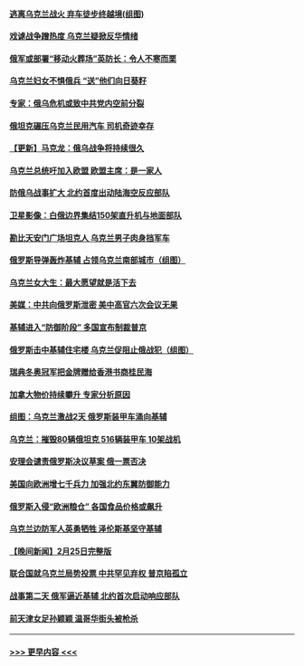 #### [逃离乌克兰战火 弃车徒步终越境(组图)](../pages/prog202/a103358571.md?t=02262250) 
#### [戏谑战争蹭热度 乌克兰疑掀反华情绪](../pages/prog202/a103358568.md?t=02262250) 
#### [俄军或部署“移动火葬场”英防长：令人不寒而栗](../pages/prog202/a103358438.md?t=02262250) 
#### [乌克兰妇女不惧俄兵 “送”他们向日葵籽](../pages/prog202/a103358442.md?t=02262250) 
#### [专家：俄乌危机或致中共党内空前分裂](../pages/prog202/a103358517.md?t=02262250) 
#### [俄坦克碾压乌克兰民用汽车 司机奇迹幸存](../pages/prog202/a103358448.md?t=02262250) 
#### [【更新】马克龙：俄乌战争将持续很久](../pages/prog202/a103357579.md?t=02262250) 
#### [乌克兰总统吁加入欧盟 欧盟主席：是一家人](../pages/prog202/a103358400.md?t=02262250) 
#### [防俄乌战事扩大 北约首度出动陆海空反应部队](../pages/prog202/a103358430.md?t=02262250) 
#### [卫星影像：白俄边界集结150架直升机与地面部队](../pages/prog202/a103358399.md?t=02262250) 
#### [勘比天安门广场坦克人 乌克兰男子肉身挡军车](../pages/prog202/a103358355.md?t=02262250) 
#### [俄罗斯导弹轰炸基辅 占领乌克兰南部城市（组图）](../pages/prog202/a103358255.md?t=02262250) 
#### [乌克兰女大生：最大愿望就是活下去](../pages/prog202/a103358289.md?t=02262250) 
#### [美媒：中共向俄罗斯泄密 美中高官六次会议无果](../pages/prog202/a103358326.md?t=02262250) 
#### [基辅进入“防御阶段” 多国宣布制裁普京](../pages/prog202/a103358273.md?t=02262250) 
#### [俄罗斯击中基辅住宅楼 乌克兰促阻止俄战犯（组图）](../pages/prog202/a103358246.md?t=02262250) 
#### [瑞典冬奥冠军把金牌赠给香港书商桂民海](../pages/prog202/a103358218.md?t=02262250) 
#### [加拿大物价持续攀升 专家分析原因](../pages/prog202/a103358213.md?t=02262250) 
#### [组图：乌克兰激战2天 俄罗斯装甲车涌向基辅](../pages/prog202/a103358167.md?t=02262250) 
#### [乌克兰：摧毁80辆俄坦克 516辆装甲车 10架战机](../pages/prog202/a103358145.md?t=02262250) 
#### [安理会谴责俄罗斯决议草案 俄一票否决](../pages/prog202/a103358044.md?t=02262250) 
#### [美国向欧洲增七千兵力 加强北约东翼防御能力](../pages/prog202/a103357894.md?t=02262250) 
#### [俄罗斯入侵“欧洲粮仓” 各国食品价格或飙升](../pages/prog202/a103357970.md?t=02262250) 
#### [乌克兰边防军人英勇牺牲 泽伦斯基坚守基辅](../pages/prog202/a103357893.md?t=02262250) 
#### [【晚间新闻】2月25日完整版](../pages/prog202/a103358081.md?t=02262250) 
#### [联合国就乌克兰局势投票 中共罕见弃权 普京陷孤立](../pages/prog202/a103358058.md?t=02262250) 
#### [战事第二天 俄军逼近基辅 北约首次启动响应部队](../pages/prog202/a103357998.md?t=02262250) 
#### [前天津女足孙颖颖 温哥华街头被枪杀](../pages/prog202/a103357875.md?t=02262250) 

----
#### [ >>> 更早内容 <<< ](../indexes/prog202-earlier.md)
